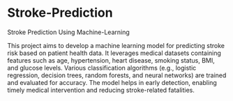 # Stroke-Prediction
Stroke Prediction Using Machine-Learning

This project aims to develop a machine learning model for predicting stroke risk based on patient health data. It leverages medical datasets containing features such as age, hypertension, heart disease, smoking status, BMI, and glucose levels. Various classification algorithms (e.g., logistic regression, decision trees, random forests, and neural networks) are trained and evaluated for accuracy. The model helps in early detection, enabling timely medical intervention and reducing stroke-related fatalities.
